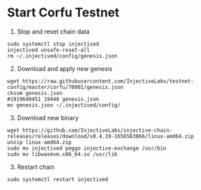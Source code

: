 # Start Corfu Testnet
1. Stop and reset chain data
```
sudo systemctl stop injectived
injectived unsafe-reset-all
rm ~/.injectived/config/genesis.json
```

2. Download and apply new genesis
```
wget https://raw.githubusercontent.com/InjectiveLabs/testnet-config/master/corfu/70001/genesis.json
cksum genesis.json
#1919640451 19448 genesis.json
mv genesis.json ~/.injectived/config/
```

3. Download new binary
```
wget https://github.com/InjectiveLabs/injective-chain-releases/releases/download/v0.4.19-1656563866/linux-amd64.zip
unzip linux-amd64.zip
sudo mv injectived peggo injective-exchange /usr/bin
sudo mv libwasmvm.x86_64.so /usr/lib

```

3. Restart chain
```
sudo systemctl restart injectived
```
